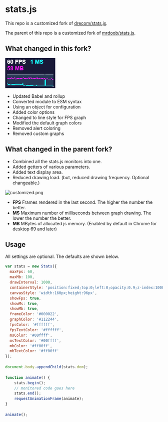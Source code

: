 # stats.js

<!--
[![npm](https://img.shields.io/npm/v/@drecom/stats.js.svg)](https://www.npmjs.com/package/@drecom/stats.js)
[![license](https://img.shields.io/github/license/drecom/stats.js.svg)](LICENSE)
-->

This repo is a customized fork of [drecom/stats.js](https://github.com/drecom/stats.js).

The parent of this repo is a customized fork of [mrdoob/stats.js](https://github.com/mrdoob/stats.js).

## What changed in this fork?

![customized2.png](https://raw.githubusercontent.com/dietrich-stein/stats.js/master/files/customized2.png)

- Updated Babel and rollup
- Converted module to ESM syntax
- Using an object for configuration
- Added color options
- Changed to line style for FPS graph
- Modified the default graph colors
- Removed alert coloring
- Removed custom graphs

## What changed in the parent fork?

 - Combined all the stats.js monitors into one.
 - Added getters of various parameters.
 - Added text display area.
 - Reduced drawing load. (but, reduced drawing frequency. Optional changeable.) 

![customized.png](https://raw.githubusercontent.com/dietrich-stein/stats.js/master/files/customized.png)

* **FPS** Frames rendered in the last second. The higher the number the better.
* **MS** Maximum number of milliseconds between graph drawing. The lower the number the better.
* **MB** MBytes of allocated js memory. (Enabled by default in Chrome for desktop 69 and later)

## Usage

All settings are optional. The defaults are shown below.

```javascript
var stats = new Stats({
  maxFps: 60,
  maxMb: 100,
  drawInterval: 1000,
  containerStyle: 'position:fixed;top:0;left:0;opacity:0.9;z-index:10000',
  canvasStyle: 'width:160px;height:96px',
  showFps: true,
  showMs: true,
  showMb: true,
  frameColor: '#000022',
  graphColor: '#112244',
  fpsColor: '#ffffff',
  fpsTextColor: '#ffffff',
  msColor: '#00ffff',
  msTextColor: '#00ffff',
  mbColor: '#ff00ff',
  mbTextColor: '#ff00ff'
});

document.body.appendChild(stats.dom);

function animate() {
    stats.begin();
    // monitored code goes here
    stats.end();
    requestAnimationFrame(animate);
}

animate();
```

